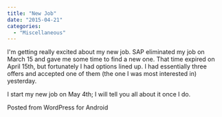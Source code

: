 ```yaml
---
title: "New Job"
date: "2015-04-21"
categories: 
  - "Miscellaneous"
---
```


I'm getting really excited about my new job. SAP eliminated my job on March 15 and gave me some time to find a new one. That time expired on April 15th, but fortunately I had options lined up. I had essentially three offers and accepted one of them (the one I was most interested in) yesterday.

I start my new job on May 4th; I will tell you all about it once I do.

Posted from WordPress for Android

